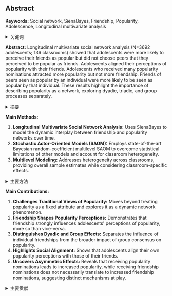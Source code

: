 ## Abstract

**Keywords:** Social network, SienaBayes, Friendship, Popularity, Adolescence, Longitudinal multivariate analysis
<details>
    <summary>关键词</summary>
    <ul>
        社交网络，SienaBayes，友谊，受欢迎程度，青春期，纵向多变量分析
    <ul>
</details>

**Abstract:** Longitudinal multivariate social network analysis (N=3692 adolescents; 136 classrooms) showed that adolescents were more likely to perceive their friends as popular but did not choose peers that they perceived to be popular as friends. Adolescents aligned their perceptions of popularity with their friends. Adolescents who received many popularity nominations attracted more popularity but not more friendship. Friends of peers seen as popular by an individual were more likely to be seen as popular by that individual. These results highlight the importance of describing popularity as a network, exploring dyadic, triadic, and group processes separately.
<details>
    <summary>摘要</summary>
    <ul>
        纵向多变量社交网络分析（N=3692名青少年；136个班级）表明，青少年更倾向于认为朋友很受欢迎，但不会选择他们认为受欢迎的同伴作为朋友。青少年会将自己对受欢迎程度的看法与朋友们保持一致。收到许多受欢迎提名的人会吸引更多的受欢迎程度，但不会吸引更多的友谊。被个人视为受欢迎的同伴的朋友更有可能被该人视为受欢迎。这些结果强调了将受欢迎程度描述为一个网络、单独探索二元、三元和群体过程的重要性。
    <ul>
</details>

**Main Methods:**

1.  **Longitudinal Multivariate Social Network Analysis:**  Uses SienaBayes to model the dynamic interplay between friendship and popularity networks over time.
2.  **Stochastic Actor-Oriented Models (SAOM):** Employs state-of-the-art Bayesian random-coefficient multilevel SAOM to overcome statistical limitations of other models and account for classroom heterogeneity.
3.  **Multilevel Modeling:**  Addresses heterogeneity across classrooms, providing overall sample estimates while considering classroom-specific effects.

<details>
    <summary>主要方法</summary>
    <ul>
        <li><strong>纵向多变量社交网络分析：</strong> 使用 SienaBayes 模拟友谊和受欢迎程度网络随时间的动态相互作用。</li>
        <li><strong>随机行动者导向模型（SAOM）：</strong> 采用最先进的贝叶斯随机系数多层 SAOM，以克服其他模型的统计限制并解决课堂异质性。</li>
        <li><strong>多层建模：</strong> 解决了不同教室之间的异质性，在考虑特定教室效应的同时提供整体样本估计。</li>
    <ul>
</details>

**Main Contributions:**

1.  **Challenges Traditional Views of Popularity:** Moves beyond treating popularity as a fixed attribute and explores it as a dynamic network phenomenon.
2.  **Friendship Shapes Popularity Perceptions:** Demonstrates that friendship strongly influences adolescents' perceptions of popularity, more so than vice-versa.
3.  **Distinguishes Dyadic and Group Effects:** Separates the influence of individual friendships from the broader impact of group consensus on popularity.
4.  **Highlights Social Alignment:** Shows that adolescents align their own popularity perceptions with those of their friends.
5.  **Uncovers Asymmetric Effects:**  Reveals that receiving popularity nominations leads to increased popularity, while receiving friendship nominations does not necessarily translate to increased friendship nominations, suggesting distinct mechanisms at play.

<details>
    <summary>主要贡献</summary>
    <ul>
        <li><strong>挑战了受欢迎程度的传统观点：</strong> 超越了将受欢迎程度视为固定属性的观点，并将其探索为一种动态的网络现象。</li>
        <li><strong>友谊塑造了对受欢迎程度的看法：</strong> 表明友谊强烈影响了青少年对受欢迎程度的看法，其影响大于反之。</li>
        <li><strong>区分了二元和群体效应：</strong> 将个人友谊的影响与群体共识对受欢迎程度的更广泛影响区分开来。</li>
        <li><strong>强调了社交一致性：</strong> 表明青少年会将自己对受欢迎程度的看法与朋友们的看法保持一致。</li>
        <li><strong>揭示了不对称效应：</strong> 揭示了收到受欢迎程度提名会导致受欢迎程度的提高，而收到友谊提名不一定会转化为友谊提名的增加，这表明了不同的机制在起作用。</li>
    <ul>
</details>
